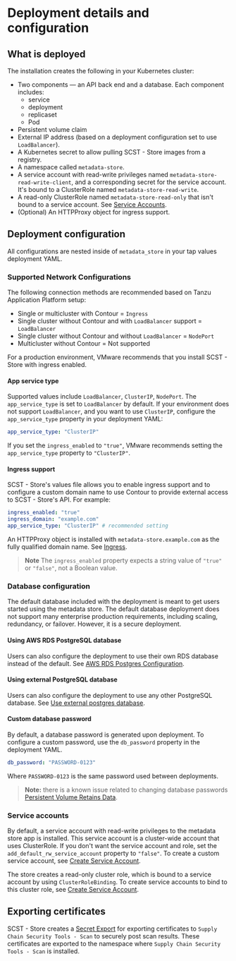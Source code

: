 # Deployment details and configuration

## <a id='what-deploy'></a>What is deployed

The installation creates the following in your Kubernetes cluster:

- Two components — an API back end and a database.
  Each component includes:
    - service
    - deployment
    - replicaset
    - Pod
- Persistent volume claim
- External IP address (based on a deployment configuration set to use `LoadBalancer`).
- A Kubernetes secret to allow pulling SCST - Store images from a registry.
- A namespace called `metadata-store`.
- A service account with read-write privileges named `metadata-store-read-write-client`, and a corresponding secret for the service account. It's bound to a ClusterRole named `metadata-store-read-write`.
- A read-only ClusterRole named `metadata-store-read-only` that isn't bound to a service account. See [Service Accounts](#service-accounts).
- (Optional) An HTTPProxy object for ingress support.

## <a id='configuration'></a> Deployment configuration

All configurations are nested inside of `metadata_store` in your tap values deployment YAML.

### Supported Network Configurations

The following connection methods are recommended based on Tanzu Application Platform setup:

- Single or multicluster with Contour = `Ingress`
- Single cluster without Contour and with `LoadBalancer` support = `LoadBalancer`
- Single cluster without Contour and without `LoadBalancer` = `NodePort`
- Multicluster without Contour = Not supported

For a production environment, VMware recommends that you install SCST - Store with ingress enabled.

#### <a id='appserv-type'></a>App service type

Supported values include `LoadBalancer`, `ClusterIP`, `NodePort`. The
`app_service_type` is set to `LoadBalancer` by default. If your environment does
not support `LoadBalancer`, and you want to use `ClusterIP`, configure the
`app_service_type` property in your deployment YAML:

```yaml
app_service_type: "ClusterIP"
```

If you set the `ingress_enabled` to `"true"`, VMware recommends setting
the `app_service_type` property to `"ClusterIP"`.

#### <a id='ingress'></a>Ingress support

SCST - Store's values file allows you to enable ingress support and to configure
a custom domain name to use Contour to provide external access to SCST - Store's
API. For example:

```yaml
ingress_enabled: "true"
ingress_domain: "example.com"
app_service_type: "ClusterIP" # recommended setting
```

An HTTPProxy object is installed with `metadata-store.example.com` as the
fully qualified domain name. See [Ingress](ingress.hbs.md).

>**Note** The `ingress_enabled` property expects a string value of `"true"` or `"false"`, not a Boolean value.

### <a id="db-config"></a> Database configuration

The default database included with the deployment is meant to get users started
using the metadata store. The default database deployment does not support many
enterprise production requirements, including scaling, redundancy, or failover.
However, it is a secure deployment.

#### <a id='awsrds-postresdata'></a>Using AWS RDS PostgreSQL database

Users can also configure the deployment to use their own RDS database instead of
the default. See [AWS RDS Postgres Configuration](use-aws-rds.hbs.md).

#### Using external PostgreSQL database

Users can also configure the deployment to use any other PostgreSQL database.
See [Use external postgres database](use-external-database.hbs.md).

#### <a id='cust-data-pass'></a>Custom database password

By default, a database password is generated upon deployment. To configure a
custom password, use the `db_password` property in the deployment YAML.

```yaml
db_password: "PASSWORD-0123"
```

Where `PASSWORD-0123` is the same password used between deployments.

>**Note:** there is a known issue related to changing database passwords [Persistent Volume Retains Data](../release-notes.md#store-persistent-volume-retains-data).

### <a id='service-accounts'></a>Service accounts

By default, a service account with read-write privileges to the metadata store app is installed.
This service account is a cluster-wide account that uses ClusterRole.
If you don't want the service account and role, set the `add_default_rw_service_account` property to `"false"`.
To create a custom service account, see [Create Service Account](create-service-account.hbs.md).

The store creates a read-only cluster role, which is bound to a service account
by using `ClusterRoleBinding`. To create service accounts to bind to this
cluster role, see [Create Service Account](create-service-account.hbs.md).

## <a id='export-cert'></a>Exporting certificates

SCST - Store creates a [Secret
Export](https://github.com/vmware-tanzu/carvel-secretgen-controller/blob/develop/docs/secret-export.md)
for exporting certificates to `Supply Chain Security Tools - Scan` to securely
post scan results. These certificates are exported to the namespace where
`Supply Chain Security Tools - Scan` is installed.
